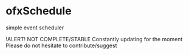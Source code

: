 ofxSchedule
===========

simple event scheduler

!ALERT! NOT COMPLETE/STABLE
Constantly updating for the moment
Please do not hesitate to contribute/suggest 